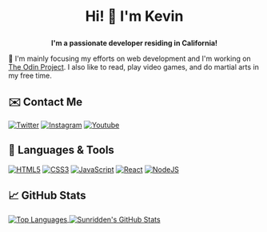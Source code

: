 # <p align="center"> Hi! 👋 I'm Kevin</p>
**<p align="center">I'm a passionate developer residing in California!</p>**

🍌 I'm mainly focusing my efforts on web development and I'm working on [The Odin Project](https://theodinproject.com). I also like to read, play video games, and do martial arts in my free time.

## ✉️ Contact Me

[![Twitter](https://img.shields.io/badge/Twitter-1DA1F2?style=for-the-badge&logo=twitter&logoColor=white)](https://twitter.com/sunridden)
[![Instagram](https://img.shields.io/badge/Instagram-E4405F?style=for-the-badge&logo=instagram&logoColor=white)](https://www.instagram.com/sunridden)
[![Youtube](https://img.shields.io/badge/YouTube-FF0000?style=for-the-badge&logo=youtube&logoColor=white)](https://www.youtube.com/channel/UCywpRv82GYfJKJUnVQJXy3Q)

## 🔧 Languages & Tools
[![HTML5](https://img.shields.io/badge/html5-%23E34F26.svg?style=for-the-badge&logo=html5&logoColor=white)](https://developer.mozilla.org/en-US/docs/Web/HTML)
[![CSS3](https://img.shields.io/badge/css3-%231572B6.svg?style=for-the-badge&logo=css3&logoColor=white)](https://developer.mozilla.org/en-US/docs/Web/CSS)
[![JavaScript](https://img.shields.io/badge/javascript-%23323330.svg?style=for-the-badge&logo=javascript&logoColor=%23F7DF1E)](https://developer.mozilla.org/en-US/docs/Web/JavaScript)
[![React](https://img.shields.io/badge/react-%2320232a.svg?style=for-the-badge&logo=react&logoColor=%2361DAFB)](https://reactjs.org/)
[![NodeJS](https://img.shields.io/badge/node.js-6DA55F?style=for-the-badge&logo=node.js&logoColor=white)](https://nodejs.org)

## 📈 GitHub Stats

<a href="https://github.com/sunridden">
  <img align="center" src="https://github-readme-stats.vercel.app/api/top-langs/?username=sunridden&theme=vision-friendly-dark" alt="Top Languages" />
</a>
<a href="https://github.com/sunridden">
  <img align="center" src="https://github-readme-stats.vercel.app/api?username=sunridden&show_icons=true&theme=vision-friendly-dark" alt="Sunridden's GitHub Stats" />
</a>




